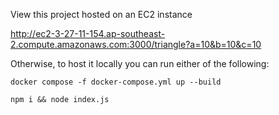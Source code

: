 View this project hosted on an EC2 instance

http://ec2-3-27-11-154.ap-southeast-2.compute.amazonaws.com:3000/triangle?a=10&b=10&c=10

Otherwise, to host it locally you can run either of the following:

`docker compose -f docker-compose.yml up --build`

`npm i && node index.js`
